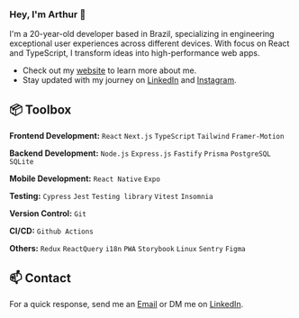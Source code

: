 
### Hey, I'm Arthur 👋 

I'm a 20-year-old developer based in Brazil, specializing in engineering exceptional user experiences across different devices. With focus on React and TypeScript, I transform ideas into high-performance web apps.

- Check out my [website](https://www.arthurlobo.com/) to learn more about me.
- Stay updated with my journey on [LinkedIn](https://www.linkedin.com/in/arthurlbo) and [Instagram](https://www.instagram.com/arthur.lbo).

## 📦 Toolbox

**Frontend Development:** `React` `Next.js` `TypeScript` `Tailwind` `Framer-Motion`

**Backend Development:** `Node.js` `Express.js` `Fastify` `Prisma` `PostgreSQL` `SQLite`

**Mobile Development:** `React Native` `Expo`

**Testing:** `Cypress` `Jest` `Testing library` `Vitest` `Insomnia`

**Version Control:** `Git`

**CI/CD:** `Github Actions` 

**Others:** `Redux` `ReactQuery` `i18n` `PWA` `Storybook` `Linux` `Sentry` `Figma`

## 📫 Contact

 For a quick response, send me an [Email](mailto:arthurlbo16@gmail.com) or DM me on [LinkedIn](https://www.linkedin.com/in/arthurlbo/).
